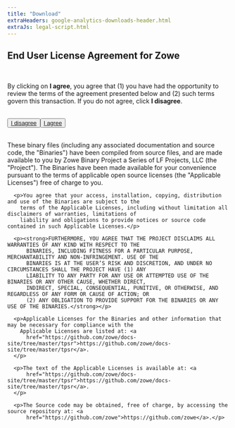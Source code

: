 ```yaml
---
title: "Download"
extraHeaders: google-analytics-downloads-header.html
extraJs: legal-script.html
---
```

<section class="whitebackground">
  <h2 id="download_file_message"></h2>
  <h1 class="title">End User License Agreement for Zowe</h1>
  <br>
  <p><a id="legaltop"></a>By clicking on <b>I agree</b>, you agree that (1) you have had the opportunity to review the terms of the agreement presented below and (2) such terms govern this transaction. If you do not agree, click <b>I disagree</b>.
  </p>
  <br>
  <button><a href="/">I disagree</a></button><button><a id="download_button" href="post_download.html">I agree</a></button><br>
  <br>
    <div id="legal">
      <p>These binary files (including any associated documentation and source code, the &quot;Binaries&quot;) have been compiled from source files, and are made available to you by Zowe Binary Project a Series of LF Projects, LLC (the &quot;Project&quot;). The Binaries have been made available for your convenience pursuant to the terms of applicable open source licenses (the &quot;Applicable Licenses&quot;) free of charge to you.</p>

      <p>You agree that your access, installation, copying, distribution and use of the Binaries are subject to the
        terms of the Applicable Licenses, including without limitation all disclaimers of warranties, limitations of
        liability and obligations to provide notices or source code contained in such Applicable Licenses.</p>

      <p><strong>FURTHERMORE, YOU AGREE THAT THE PROJECT DISCLAIMS ALL WARRANTIES OF ANY KIND WITH RESPECT TO THE
          BINARIES, INCLUDING FITNESS FOR A PARTICULAR PURPOSE, MERCHANTABILITY AND NON-INFRINGEMENT. USE OF THE
          BINARIES IS AT THE USER’S RISK AND DISCRETION, AND UNDER NO CIRCUMSTANCES SHALL THE PROJECT HAVE (1) ANY
          LIABILITY TO ANY PARTY FOR ANY USE OR ATTEMPTED USE OF THE BINARIES OR ANY OTHER CAUSE, WHETHER DIRECT,
          INDIRECT, SPECIAL, CONSEQUENTIAL, PUNITIVE, OR OTHERWISE, AND REGARDLESS OF ANY FORM OR CAUSE OF ACTION; OR
          (2) ANY OBLIGATION TO PROVIDE SUPPORT FOR THE BINARIES OR ANY USE OF THE BINARIES.</strong></p>

      <p>Applicable Licenses for the Binaries and other information that may be necessary for compliance with the
        Applicable Licenses are listed at: <a
          href="https://github.com/zowe/docs-site/tree/master/tpsr">https://github.com/zowe/docs-site/tree/master/tpsr</a>.
      </p>

      <p>The text of the Applicable Licenses is available at: <a
          href="https://github.com/zowe/docs-site/tree/master/tpsr">https://github.com/zowe/docs-site/tree/master/tpsr</a>.
      </p>

      <p>The Source code may be obtained, free of charge, by accessing the source repository at: <a
          href="https://github.com/zowe">https://github.com/zowe</a>.</p>
  </div>
</section>
